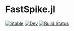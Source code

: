 # FastSpike.jl

[![Stable](https://img.shields.io/badge/docs-stable-blue.svg)](https://MahbodNr.github.io/FastSpike.jl/stable)
[![Dev](https://img.shields.io/badge/docs-dev-blue.svg)](https://MahbodNr.github.io/FastSpike.jl/dev)
[![Build Status](https://travis-ci.com/MahbodNr/FastSpike.jl.svg?branch=main)](https://travis-ci.com/MahbodNr/FastSpike.jl)
